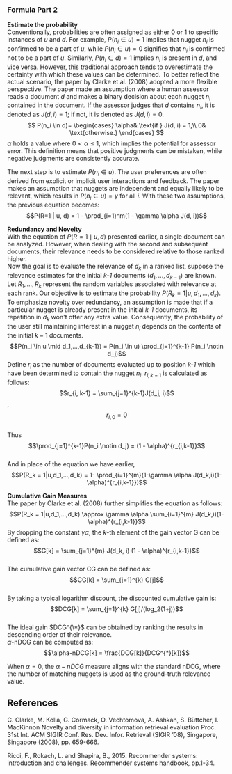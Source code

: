 ### Formula Part 2  
**Estimate the probability**   
Conventionally, probabilities are often assigned as either 0 or 1 to specific instances of *u* and *d*. For example, $P(n_i \in u) = 1$ implies that nugget $n_i$ is confirmed to be a part of *u*, while $P(n_i \in u) = 0$ signifies that $n_i$ is confirmed not to be a part of *u*. Similarly, $P(n_i \in d) = 1$ implies $n_i$ is present in *d*, and vice versa. However, this traditional approach tends to overestimate the certainty with which these values can be determined. To better reflect the actual scenario, the paper by Clarke et al. (2008) adopted a more flexible perspective. The paper made an assumption where a human assessor reads a document *d* and makes a binary decision about each nugget $n_i$ contained in the document. If the assessor judges that *d* contains $n_i$, it is denoted as $J(d, i) = 1$; if not, it is denoted as $J(d, i) = 0$.  
$$
P(n_i \in d)=
\begin{cases}
\alpha& \text{if } J(d, i) = 1,\\
0& \text{otherwise.}
\end{cases}
$$ 
$\alpha$ holds a value where $0 \lt \alpha \leqslant 1$, which implies the potential for assessor error. This definition means that positive judgments can be mistaken, while negative judgments are consistently accurate. 

The next step is to estimate $P(n_i \in u)$. The user preferences are often derived from explicit or implicit user interactions and feedback. The paper makes an assumption that nuggets are independent and equally likely to be relevant, which results in $P(n_i \in u) = \gamma$ for all *i*. 
With these two assumptions, the previous equation becomes:  
$$P(R=1 | u, d) = 1 - \prod_{i=1}^m(1 - \gamma \alpha J(d, i))$$ 

**Redundancy and Novelty**   
With the equation of $P(R=1\mid u, d)$ presented earlier, a single document can be analyzed. However, when dealing with the second and subsequent documents, their relevance needs to be considered relative to those ranked higher.  
Now the goal is to evaluate the relevance of $d_k$ in a ranked list, suppose the relevance estimates for the initial *k-1* documents $(d_1,...,d_{k-1})$ are known.  
Let $R_1,...,R_k$ represent the random variables associated with relevance at each rank. 
Our objective is to estimate the probability $P(R_k=1 | u, d_1, ..., d_{k})$.  
To emphasize novelty over redundancy, an assumption is made that if a particular nugget is already present in the initial *k-1* documents, its repetition in $d_k$ won't offer any extra value.  Consequently, the probability of the user still maintaining interest in a nugget $n_i$ depends on the contents of the initial $k-1$ documents.  
$$P(n_i \in u \mid d_1,...,d_{k-1}) = P(n_i \in u) \prod_{j=1}^{k-1} P(n_i \notin d_j)$$
Define $r_i$ as the number of documents evaluated up to position *k-1* which have been determined to contain the nugget $n_i$. 
$r_{i, k-1}$ is calculated as follows:   
$$r_{i, k-1} = \sum_{j=1}^{k-1}J(d_j, i)$$,
$$r_{i, 0} = 0$$  
Thus 
$$\prod_{j=1}^{k-1}P(n_i \notin d_j) = (1 - \alpha)^{r_{i,k-1}}$$  
And in place of the equation we have earlier,  
$$P(R_k = 1|u,d_1,...,d_k) = 1- \prod_{i=1}^{m}(1-\gamma \alpha J(d_k,i)(1-\alpha)^{r_{i,k-1}})$$

**Cumulative Gain Measures**  
The paper by Clarke et al. (2008) further simplifies the equation as follows:  
$$P(R_k = 1|u,d_1,...,d_k) \approx \gamma \alpha \sum_{i=1}^{m} J(d_k,i)(1-\alpha)^{r_{i,k-1}}$$
By dropping the constant $\gamma \alpha$, the $k$-th element of the gain vector G can be defined as:  
$$G[k] = \sum_{j=1}^{m} J(d_k, i) (1 - \alpha)^{r_{i,k-1}}$$   
The cumulative gain vector CG can be defined as: 
$$CG[k] = \sum_{j=1}^{k} G[j]$$  
By taking a typical logarithm discount, the discounted cumulative gain is: 
$$DCG[k] = \sum_{j=1}^{k} G[j]/(log_2(1+j))$$   
The ideal gain $DCG^{\*}$ can be obtained by ranking the results in descending order of their relevance.  
$\alpha$-nDCG can be computed as:  
$$\alpha-nDCG[k] = \frac{DCG[k]}{DCG^{*}[k]}$$

When $\alpha = 0$, the $\alpha-nDCG$ measure aligns with the standard nDCG, where the number of matching nuggets is used as the ground-truth relevance value.   


## References  

C. Clarke, M. Kolla, G. Cormack, O. Vechtomova, A. Ashkan, S. Büttcher, I. MacKinnon
Novelty and diversity in information retrieval evaluation
Proc. 31st Int. ACM SIGIR Conf. Res. Dev. Infor. Retrieval (SIGIR ’08), Singapore, Singapore (2008), pp. 659-666.

Ricci, F., Rokach, L. and Shapira, B., 2015. Recommender systems: introduction and challenges. Recommender systems handbook, pp.1-34.